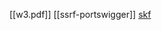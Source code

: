 [[w3.pdf]]
[[ssrf-portswigger]]
[skf](https://skf.gitbook.io/asvs-write-ups/server-side-request-forgery-ssrf/server-side-request-forgery)
